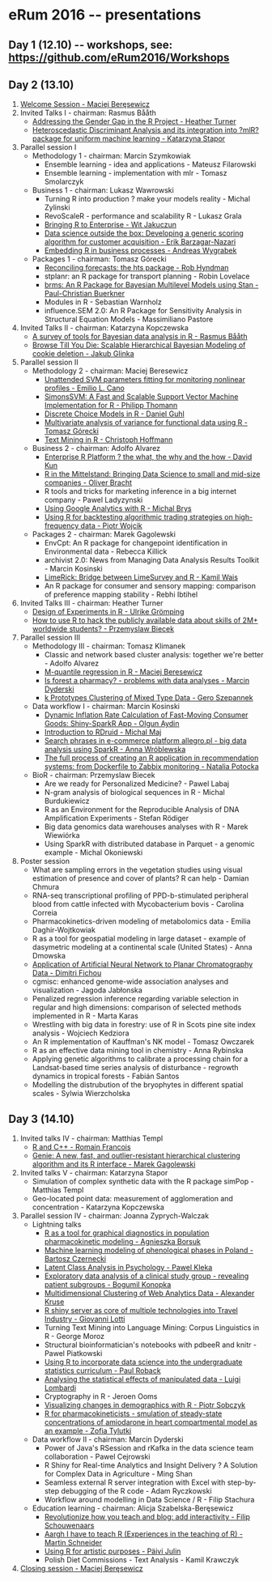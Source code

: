 # eRum 2016 -- presentations

## Day 1 (12.10) -- workshops, see: https://github.com/eRum2016/Workshops

## Day 2 (13.10)

1. [Welcome Session - Maciej Beręsewicz](https://github.com/eRum2016/Presentations-participants/blob/master/13.10/Welcome%20session/erum-2016-basic.pdf)
2. Invited Talks I - chairman: Rasmus Bååth
	+ [Addressing the Gender Gap in the R Project - Heather Turner](https://cdn.rawgit.com/eRum2016/Presentations-participants/master/13.10/Invited%20Talks%201/Addressing_the_Gender_Gap_in_the_R_Project-Heather_Turner.html)
	+ [Heteroscedastic Discriminant Analysis and its integration into ?mlR? package for uniform machine learning - Katarzyna Stapor](https://github.com/eRum2016/Presentations-participants/blob/master/13.10/Invited%20Talks%201/KStapor-Poznan0.pdf)
3. Parallel session I
	+ Methodology 1 - chairman: Marcin Szymkowiak
		+ Ensemble learning - idea and applications - Mateusz Filarowski
		+ Ensemble learning - implementation with mlr - Tomasz Smolarczyk
	+ Business 1  - chairman: Lukasz Wawrowski
		+ Turning R into production ? make your models reality - Michal Zylinski
		+ RevoScaleR - performance and scalability R - Lukasz Grala
		+ [Bringing R to Enterprise - Wit Jakuczun ](https://github.com/eRum2016/Presentations-participants/blob/master/13.10/Business%201/eRum_Bringing_R_to_Enterprise_final.pdf)
		+ [Data science outside the box: Developing a generic scoring algorithm for customer acquisition - Erik Barzagar-Nazari](https://github.com/eRum2016/Presentations-participants/blob/master/13.10/Business%201/eRum2016_data_science_outside_the_box_erik_barzagar_nazari.pdf)
		+ [Embedding R in business processes - Andreas Wygrabek](https://github.com/eRum2016/Presentations-participants/blob/master/13.10/Business%201/analytics_final.pptx)
	+ Packages 1 - chairman: Tomasz Górecki
		+ [Reconciling forecasts: the hts package - Rob Hyndman](https://github.com/eRum2016/Presentations-participants/blob/master/13.10/Packages%201/Hyndman_eRum_2016.pdf)
		+ stplanr: an R package for transport planning  - Robin Lovelace
		+ [brms: An R Package for Bayesian Multilevel Models using Stan - Paul-Christian Buerkner](https://github.com/eRum2016/Presentations-participants/blob/master/13.10/Packages%201/brms_talk_eRum_2016.pdf)
		+ Modules in R - Sebastian Warnholz 
		+ influence.SEM 2.0: An R Package for Sensitivity Analysis in Structural Equation Models - Massimiliano Pastore
4. Invited Talks II  - chairman: Katarzyna Kopczewska
	+ [A survey of tools for Bayesian data analysis in R - Rasmus Bååth](https://goo.gl/IgUoz4)
	+ [Browse Till You Die: Scalable Hierarchical Bayesian Modeling of cookie deletion - Jakub Glinka](https://github.com/eRum2016/Presentations-participants/blob/master/13.10/Invited%20Talks%202/Jakub_Glinka_HB_eRum_2016.pdf)
5. Parallel session II
	+ Methodology 2 - chairman: Maciej Beresewicz
		+ [Unattended SVM parameters fitting for monitoring nonlinear profiles - Emilio L. Cano](https://github.com/eRum2016/Presentations-participants/blob/master/13.10/Methodology%202/02_presentation.pdf)
		+ [SimonsSVM: A Fast and Scalable Support Vector Machine Implementation for R - Philipp Thomann](https://github.com/eRum2016/Presentations-participants/blob/master/13.10/Methodology%202/thomann_erum_2016.pdf)
		+ [Discrete Choice Models in R - Daniel Guhl](https://github.com/eRum2016/Presentations-participants/blob/master/13.10/Methodology%202/eRum_GG2016.pdf)
		+ [Multivariate analysis of variance for functional data using R - Tomasz Górecki](https://github.com/eRum2016/Presentations-participants/blob/master/13.10/Methodology%202/GoreckiSmaga.pdf)
		+ [Text Mining in R - Christoph Hoffmann](https://github.com/eRum2016/Presentations-participants/blob/master/13.10/Methodology%202/hoffmann_text_mining_in_R.pdf)
	+ Business 2 - chairman: Adolfo Alvarez
		+ [Enterprise R Platform ? the what, the why and the how - David Kun](https://github.com/eRum2016/Presentations-participants/blob/master/13.10/Business%202/Functional%20Finances%20eRum%202016.pdf)
		+ [R in the Mittelstand: Bringing Data Science to small and mid-size companies - Oliver Bracht](https://github.com/eRum2016/Presentations-participants/blob/master/13.10/Business%202/Implementing_R_in_the_Mittelstand.pptx)
		+ R tools and tricks for marketing inference in a big internet company - Pawel Ladyzynski
		+ [Using Google Analytics with R - Michal Brys](goo.gl/yLg3n9)
		+ [Using R for backtesting algorithmic trading strategies on high-frequency data - Piotr Wojcik](https://github.com/eRum2016/Presentations-participants/blob/master/13.10/Business%202/PWojcik_eRum(1).pdf)
	+ Packages 2  - chairman: Marek Gagolewski
		+ EnvCpt: An R package for changepoint identification in Environmental data - Rebecca Killick
		+ archivist 2.0: News from Managing Data Analysis Results Toolkit - Marcin Kosinski
		+ [LimeRick: Bridge between LimeSurvey and R - Kamil Wais](https://cdn.rawgit.com/eRum2016/Presentations-participants/master/13.10/Packages%202/erum.html)
		+ An R package for consumer and sensory mapping: comparison of preference mapping stability - Rebhi Ibtihel
6. Invited Talks III - chairman: Heather Turner
	+ [Design of Experiments in R - Ulrike Grömping](https://github.com/eRum2016/Presentations-participants/blob/master/13.10/Invited%20Talks%203/eRum2016UG_animationssplit.pdf)
	+ [How to use R to hack the publicly available data about skills of 2M+ worldwide students? - Przemyslaw Biecek](https://github.com/eRum2016/Presentations-participants/blob/master/13.10/Invited%20Talks%203/erum_Przemyslaw_Biecek.pdf)
7. Parallel session III
	+ Methodology III - chairman: Tomasz Klimanek
		+ Classic and network based cluster analysis: together we're better - Adolfo Alvarez
		+ [M-quantile regression in R - Maciej Beresewicz](https://github.com/eRum2016/Presentations-participants/blob/master/13.10/Methodology%203/m-quantile-regression.pdf)
		+ [Is forest a pharmacy? - problems with data analyses - Marcin Dyderski](https://github.com/eRum2016/Presentations-participants/blob/master/13.10/Methodology%203/Is%20forest%20a%20pharmacy_po.pdf)
		+ [k Prototypes Clustering of Mixed Type Data - Gero Szepannek](https://github.com/eRum2016/Presentations-participants/blob/master/13.10/Methodology%203/SzepannekeRum2016_final.pdf)
	+ Data workflow I  - chairman: Marcin Kosinski
		+ [Dynamic Inflation Rate Calculation of Fast-Moving Consumer Goods: Shiny-SparkR App - Olgun Aydin](https://rpubs.com/olgnaydn/erum2016)
		+ [Introduction to RDruid - Michal Maj](https://maju116.github.io/eRum2016/#/)
		+ [Search phrases in e-commerce platform allegro.pl - big data analysis using SparkR - Anna Wróblewska](https://github.com/eRum2016/Presentations-participants/blob/master/13.10/Data%20Workflow%201/eRUM-SparkR.pdf)
		+ [The full process of creating an R application in recommendation systems: from Dockerfile to Zabbix monitoring - Natalia Potocka](https://potockan.github.io/eRum2016/#/)
	+ BioR - chairman: Przemyslaw Biecek
		+ Are we ready for Personalized Medicine? - Pawel Labaj
		+ N-gram analysis of biological sequences in R - Michal Burdukiewicz
		+ R as an Environment for the Reproducible Analysis of DNA Amplification Experiments - Stefan Rödiger 
		+ Big data genomics data warehouses analyses with R - Marek Wiewiórka
		+ Using SparkR with distributed database in Parquet - a genomic example - Michal Okoniewski
8. Poster session
	+ What are sampling errors in the vegetation studies using visual estimation of presence and cover of plants? R can help - Damian Chmura
	+ RNA-seq transcriptional profiling of PPD-b-stimulated peripheral blood from cattle infected with Mycobacterium bovis - Carolina Correia
	+ Pharmacokinetics-driven modeling of metabolomics data - Emilia Daghir-Wojtkowiak
	+ R as a tool for geospatial modeling in large dataset - example of dasymetric modeling at a continental scale (United States) - Anna Dmowska
	+ [Application of Artificial Neural Network to Planar Chromatography Data - Dimitri Fichou](https://github.com/eRum2016/Presentations-participants/blob/master/13.10/Posters/ANN_TLC_Dimitri%20GM.pdf)
	+ cgmisc: enhanced genome-wide association analyses and visualization - Jagoda Jabłonska
	+ Penalized regression inference regarding variable selection in regular and high dimensions: comparison of selected methods implemented in R - Marta Karas
	+ Wrestling with big data in forestry: use of R in Scots pine site index analysis - Wojciech Kedziora
	+ An R implementation of Kauffman's NK model - Tomasz Owczarek
	+ R as an effective data mining tool in chemistry - Anna Rybinska
	+ Applying genetic algorithms to calibrate a processing chain for a Landsat-based time series analysis of disturbance - regrowth dynamics in tropical forests - Fabián Santos
	+ Modelling the distrubution of the bryophytes in different spatial scales - Sylwia Wierzcholska

## Day 3 (14.10)

1. Invited talks IV - chairman: Matthias Templ
	+ [R and C++ - Romain Francois](https://github.com/eRum2016/Presentations-participants/blob/master/14.10/Invited%20Talks%204/romain_francois_R_and_C%2B%2B.pdf)
	+ [Genie: A new, fast, and outlier-resistant hierarchical clustering algorithm and its R interface - Marek Gagolewski](https://github.com/eRum2016/Presentations-participants/blob/master/14.10/Invited%20Talks%204/Gagolewski_eRum_Genie.pdf)
2. Invited talks V - chairman: Katarzyna Stapor
	+ Simulation of complex synthetic data with the R package simPop - Matthias Templ
	+ Geo-located point data: measurement of agglomeration and concentration - Katarzyna Kopczewska
3. Parallel session IV - chairman: Joanna Zyprych-Walczak
	+ Lightning talks
		+ [R as a tool for graphical diagnostics in population pharmacokinetic modeling - Agnieszka Borsuk](https://github.com/eRum2016/Presentations-participants/blob/master/14.10/Lightning%20talks/Borsuk%20-%20R%20as%20a%20tool%20for%20graphical%20diagnostics%20in%20PopPK.pdf)
		+ [Machine learning modeling of phenological phases in Poland - Bartosz Czernecki](https://github.com/eRum2016/Presentations-participants/blob/master/14.10/Lightning%20talks/bczernecki_jnowosad_kjablonska_erum.pdf)
		+ [Latent Class Analysis in Psychology - Pawel Kleka](https://github.com/eRum2016/Presentations-participants/blob/master/14.10/Lightning%20talks/lca.pptx)
		+ [Exploratory data analysis of a clinical study group - revealing patient subgroups - Bogumil Konopka](https://github.com/eRum2016/Presentations-participants/blob/master/14.10/Lightning%20talks/BKonopka_DataExploration_eRUM2016.pdf)
		+ [Multidimensional Clustering of Web Analytics Data - Alexander Kruse](https://github.com/eRum2016/Presentations-participants/blob/master/14.10/Lightning%20talks/eRum_Lighnting_Talk_Kruse.pdf)
		+ [R shiny server as core of multiple technologies into Travel Industry - Giovanni Lotti](https://github.com/eRum2016/Presentations-participants/blob/master/14.10/Lightning%20talks/rhubble_Giovanni.pdf)
		+ Turning Text Mining into Language Mining: Corpus Linguistics in R - George Moroz
		+ Structural bioinformatician's notebooks with pdbeeR and knitr - Pawel Piatkowski
		+ [Using R to incorporate data science into the undergraduate statistics curriculum - Paul Roback](https://github.com/eRum2016/Presentations-participants/blob/master/14.10/Lightning%20talks/eRum%20presentation_Roback.pptx)
		+ [Analysing the statistical effects of manipulated data - Luigi Lombardi](https://github.com/eRum2016/Presentations-participants/blob/master/14.10/Lightning%20talks/Lombardi-Bressan-eR2016-LT.pdf)
		+ Cryptography in R - Jeroen Ooms
		+ [Visualizing changes in demographics with R - Piotr Sobczyk](https://github.com/eRum2016/Presentations-participants/blob/master/14.10/Lightning%20talks/erum_visualization_Sobczyk.pdf)
		+ [R for pharmacokineticists - smulation of steady-state concentrations of amiodarone in heart compartmental model as an example - Zofia Tylutki](https://github.com/eRum2016/Presentations-participants/blob/master/14.10/Lightning%20talks/erum2016_ZTylutki.pdf)
	+ Data workflow II - chairman: Marcin Dyderski
		+ Power of Java's RSession and rKafka in the data science team collaboration - Pawel Cejrowski
		+ R Shiny for Real-time Analytics and Insight Delivery ? A Solution for Complex Data in Agriculture - Ming Shan
		+ Seamless external R server integration with Excel with step-by-step debugging of the R code - Adam Ryczkowski
		+ Workflow around modelling in Data Science / R - Filip Stachura
	+ Education learning - chairman: Alicja Szabelska-Beręsewicz
		+ [Revolutionize how you teach and blog: add interactivity - Filip Schouwenaars](https://github.com/eRum2016/Presentations-participants/blob/master/14.10/Education%20learning/Revolutionize_the_way_you_teach_and_blog_tutorial_package_Filip_Schouwenaars.pdf)
		+ [Aargh I have to teach R (Experiences in the teaching of R) - Martin Schneider](https://github.com/eRum2016/Presentations-participants/blob/master/14.10/Education%20learning/aargh_i_have_to_teach_R_Martin_Schneider.pptx)
		+ [Using R for artistic purposes - Päivi Julin](https://github.com/eRum2016/Presentations-participants/blob/master/14.10/Education%20learning/Using_r_for_artistic_purposes_Paivi_Julin.pdf)
		+ Polish Diet Commissions - Text Analysis - Kamil Krawczyk
4. [Closing session - Maciej Beręsewicz](https://github.com/eRum2016/Presentations-participants/blob/master/14.10/Closing%20session/ending.pdf)

